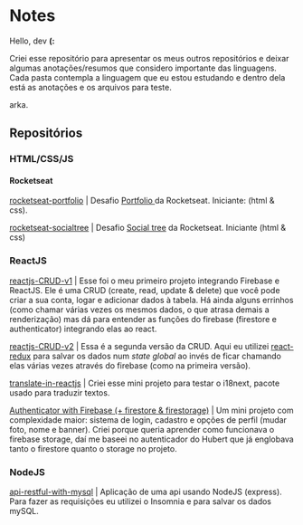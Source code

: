 # Notes

Hello, dev **(:**

Criei esse repositório para apresentar os meus outros repositórios e deixar algumas anotações/resumos que considero importante das linguagens. Cada pasta contempla a linguagem que eu estou estudando e dentro dela está as anotações e os arquivos para teste.

arka.

## Repositórios

### HTML/CSS/JS

#### Rocketseat

<a href="https://github.com/Arkadina/rocketseat-portfolio">rocketseat-portfolio</a> | Desafio <a href="https://efficient-sloth-d85.notion.site/Desafio-Portfolio-1d3db21e654941f5872aece5fcc6bcc6"> Portfolio </a> da Rocketseat. Iniciante: (html & css). </br>

<a href="https://github.com/Arkadina/rocketseat-socialtree"> rocketseat-socialtree</a> | Desafio <a href="https://efficient-sloth-d85.notion.site/Desafio-Social-Tree-a4008e467a3248c4b05c97cf78aea44f">Social tree</a> da Rocketseat. Iniciante (html & css)

### ReactJS

<a href="https://github.com/Arkadina/reactjs-CRUD-v1">reactjs-CRUD-v1</a> | Esse foi o meu primeiro projeto integrando Firebase e ReactJS. Ele é uma CRUD (create, read, update & delete) que você pode criar a sua conta, logar e adicionar dados à tabela. Há ainda alguns errinhos (como chamar várias vezes os mesmos dados, o que atrasa demais a renderização) mas dá para entender as funções do firebase (firestore e authenticator) integrando elas ao react.
</br>

<a href="https://github.com/Arkadina/reactjs-CRUD-v2">reactjs-CRUD-v2</a> | Essa é a segunda versão da CRUD. Aqui eu utilizei <a href="https://react-redux.js.org/">react-redux</a> para salvar os dados num _state global_ ao invés de ficar chamando elas várias vezes através do firebase (como na primeira versão). </br>

<a href="https://github.com/Arkadina/translate-in-reactjs">translate-in-reactjs</a> | Criei esse mini projeto para testar o i18next, pacote usado para traduzir textos. </br>

<a href="https://github.com/Arkadina/react-and-firebase">Authenticator with Firebase (+ firestore & firestorage)</a> | Um mini projeto com complexidade maior: sistema de login, cadastro e opções de perfil (mudar foto, nome e banner). Criei porque queria aprender como funcionava o firebase storage, daí me baseei no autenticador do Hubert que já englobava tanto o firestore quanto o storage no projeto. </br>

### NodeJS

<a href="https://github.com/Arkadina/api-restful-with-mysql">api-restful-with-mysql</a> | Aplicação de uma api usando NodeJS (express). Para fazer as requisições eu utilizei o Insomnia e para salvar os dados mySQL. </br>
